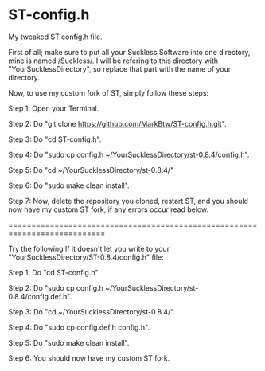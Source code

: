 # ST-config.h
My tweaked ST config.h file.


First of all; make sure to put all your Suckless Software into one directory, mine is named /Suckless/.
I will be refering to this directory with "YourSucklessDirectory", so replace that part with the name of your directory.

Now, to use my custom fork of ST, simply follow these steps:




Step 1: Open your Terminal.

Step 2: Do "git clone https://github.com/MarkBtw/ST-config.h.git".

Step 3: Do "cd ST-config.h".

Step 4: Do "sudo cp config.h ~/YourSucklessDirectory/st-0.8.4/config.h".

Step 5: Do "cd ~/YourSucklessDirectory/st-0.8.4/"

Step 6: Do "sudo make clean install".

Step 7: Now, delete the repository you cloned, restart ST, and you should now have my custom ST fork, if any errors occur read below.





===========================================================================

Try the following If it doesn't let you write to your "YourSucklessDirectory/ST-0.8.4/config.h" file:

Step 1: Do "cd ST-config.h"

Step 2: Do "sudo cp config.h ~/YourSucklessDirectory/st-0.8.4/config.def.h".

Step 3: Do "cd ~/YourSucklessDirectory/st-0.8.4/".

Step 4: Do "sudo cp config.def.h config.h".

Step 5: Do "sudo make clean install".

Step 6: You should now have my custom ST fork.
